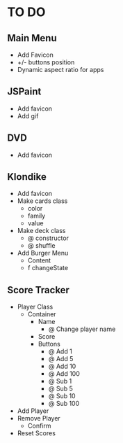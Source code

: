 # TO DO

## Main Menu
 + Add Favicon
 + +/- buttons position
 + Dynamic aspect ratio for apps

## JSPaint
 + Add favicon
 + Add gif

## DVD
 + Add favicon

## Klondike
 + Add favicon
 + Make cards class
 	+ color
 	+ family
 	+ value
 + Make deck class
 	+ @ constructor
 	+ @ shuffle
 + Add Burger Menu
    + Content
    + f changeState

## Score Tracker
 + Player Class
   + Container
      + Name
         + @ Change player name
      + Score
      + Buttons
         + @ Add 1
         + @ Add 5
         + @ Add 10
         + @ Add 100
         + @ Sub 1
         + @ Sub 5
         + @ Sub 10
         + @ Sub 100
 + Add Player
 + Remove Player
   + Confirm
 + Reset Scores